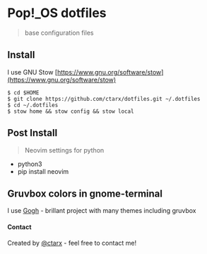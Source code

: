 
# Pop!_OS dotfiles
> base configuration files

## Install

I use GNU Stow [https://www.gnu.org/software/stow](https://www.gnu.org/software/stow)
```shell
$ cd $HOME
$ git clone https://github.com/ctarx/dotfiles.git ~/.dotfiles
$ cd ~/.dotfiles
$ stow home && stow config && stow local
```
## Post Install
> Neovim settings for python

- python3
- pip install neovim

## Gruvbox colors in gnome-terminal

I use [Gogh](https://github.com/Mayccoll/Gogh) - brillant project with many themes including gruvbox

#### Contact
Created by [@ctarx](https://linuxrocks.online/@ctarx) - feel free to contact me!
